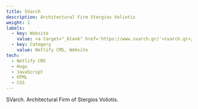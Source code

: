 ```yaml
---
title: SVarch
description: Architectural Firm Stergios Voliotis
weight: 1
labels:
  - key: Website
    value: <a target="_blank" href='https://www.svarch.gr/'>svarch.gr</a>
  - key: Category
    value: Netlify CMS, Website
tech:
  - Netlify CMS
  - Hugo
  - JavaScript
  - HTML
  - CSS
---
```


SVarch. Architectural Firm of Stergios Voliotis.
